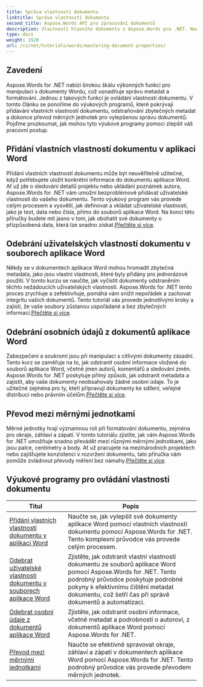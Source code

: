 ```yaml
---
title: Správa vlastností dokumentu
linktitle: Správa vlastností dokumentu
second_title: Aspose.Words API pro zpracování dokumentů
description: Vlastnosti hlavního dokumentu s Aspose.Words pro .NET. Naučte se přidávat, odebírat a převádět měrné jednotky v dokumentech aplikace Word pomocí těchto snadno srozumitelných výukových programů.
type: docs
weight: 1520
url: /cs/net/tutorials/words/mastering-document-properties/
---
```

## Zavedení  

Aspose.Words for .NET nabízí širokou škálu výkonných funkcí pro manipulaci s dokumenty Wordu, což usnadňuje správu metadat a formátování. Jednou z takových funkcí je ovládání vlastností dokumentu. V tomto článku se ponoříme do výukových programů, které pokrývají přidávání vlastních vlastností dokumentu, odstraňování zbytečných metadat a dokonce převod měrných jednotek pro vylepšenou správu dokumentů. Pojďme prozkoumat, jak mohou tyto výukové programy pomoci zlepšit váš pracovní postup.

## Přidání vlastních vlastností dokumentu v aplikaci Word  

Přidání vlastních vlastností dokumentu může být neuvěřitelně užitečné, když potřebujete uložit konkrétní informace do dokumentu aplikace Word. Ať už jde o sledování detailů projektu nebo ukládání poznámek autora, Aspose.Words for .NET vám umožní bezproblémově přidávat uživatelské vlastnosti do vašeho dokumentu. Tento výukový program vás provede celým procesem a vysvětlí, jak definovat a vkládat uživatelské vlastnosti, jako je text, data nebo čísla, přímo do souborů aplikace Word. Na konci této příručky budete mít jasno v tom, jak obohatit své dokumenty o přizpůsobená data, která lze snadno získat.[Přečtěte si více](./adding-custom-document-properties-in-word/).

## Odebrání uživatelských vlastností dokumentu v souborech aplikace Word  

Někdy se v dokumentech aplikace Word mohou hromadit zbytečná metadata, jako jsou vlastní vlastnosti, které byly přidány pro jednorázové použití. V tomto kurzu se naučíte, jak vyčistit dokumenty odstraněním těchto nežádoucích uživatelských vlastností. Aspose.Words for .NET tento proces zrychluje a zefektivňuje, pomáhá vám snížit nepořádek a zachovat integritu vašich dokumentů. Tento tutoriál vás provede jednotlivými kroky a zajistí, že vaše soubory zůstanou uspořádané a bez zbytečných informací.[Přečtěte si více](./remove-custom-document-properties-in-word-files/).

## Odebrání osobních údajů z dokumentů aplikace Word  

 Zabezpečení a soukromí jsou při manipulaci s citlivými dokumenty zásadní. Tento kurz se zaměřuje na to, jak odstranit osobní informace vložené do souborů aplikace Word, včetně jmen autorů, komentářů a sledování změn. Aspose.Words for .NET poskytuje přímý způsob, jak odstranit metadata a zajistit, aby vaše dokumenty neobsahovaly žádné osobní údaje. To je užitečné zejména pro ty, kteří připravují dokumenty ke sdílení, veřejné distribuci nebo právním účelům.[Přečtěte si více](./remove-personal-information-word-document/).

## Převod mezi měrnými jednotkami  

 Měrné jednotky hrají významnou roli při formátování dokumentu, zejména pro okraje, záhlaví a zápatí. V tomto tutoriálu zjistíte, jak vám Aspose.Words for .NET umožňuje snadno převádět mezi různými měrnými jednotkami, jako jsou palce, centimetry a body. Ať už pracujete na mezinárodních projektech nebo zajišťujete konzistenci v rozvržení dokumentu, tato příručka vám pomůže zvládnout převody měření bez námahy.[Přečtěte si více](./converting-between-measurement-units/).

 ## Výukové programy pro ovládání vlastností dokumentu
| Titul | Popis |
| --- | --- |
| [Přidání vlastních vlastností dokumentu v aplikaci Word](./adding-custom-document-properties-in-word/) | Naučte se, jak vylepšit své dokumenty aplikace Word pomocí vlastních vlastností dokumentu pomocí Aspose.Words for .NET. Tento komplexní průvodce vás provede celým procesem. |
| [Odebrat uživatelské vlastnosti dokumentu v souborech aplikace Word](./remove-custom-document-properties-in-word-files/) | Zjistěte, jak odstranit vlastní vlastnosti dokumentu ze souborů aplikace Word pomocí Aspose.Words for .NET. Tento podrobný průvodce poskytuje podrobné pokyny k efektivnímu čištění metadat dokumentu, což šetří čas při správě dokumentů a automatizaci. |
| [Odebrat osobní údaje z dokumentů aplikace Word](./remove-personal-information-word-document/) | Zjistěte, jak odstranit osobní informace, včetně metadat a podrobností o autorovi, z dokumentů aplikace Word pomocí Aspose.Words for .NET. |
| [Převod mezi měrnými jednotkami](./converting-between-measurement-units/) | Naučte se efektivně spravovat okraje, záhlaví a zápatí v dokumentech aplikace Word pomocí Aspose.Words for .NET. Tento podrobný průvodce vás provede převodem měrných jednotek. |
